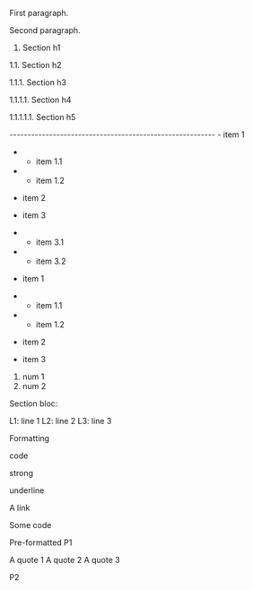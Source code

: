 First paragraph.

Second paragraph.

1. Section h1

1.1. Section h2

1.1.1. Section h3

1.1.1.1. Section h4

1.1.1.1.1. Section h5

---------------------------------------------------------  - item 1

  - * item 1.1
  - * item 1.2
  - item 2
  - item 3
  - - item 3.1
  - - item 3.2

  - item 1

  - * item 1.1
  - * item 1.2
  - item 2
  - item 3

  1)  num 1
  2)  num 2

Section bloc:

L1: line 1 L2: line 2 L3: line 3

Formatting

code

strong

underline

A link

  Some code

  Pre-formatted
P1
  
A quote 1 A quote 2 A quote 3

P2

